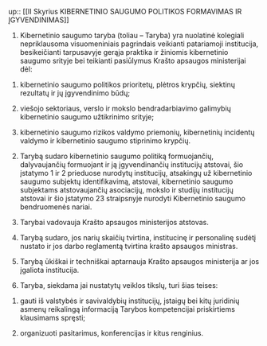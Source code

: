 up:: [[II Skyrius KIBERNETINIO SAUGUMO POLITIKOS FORMAVIMAS IR ĮGYVENDINIMAS]]

1. Kibernetinio saugumo taryba (toliau – Taryba) yra nuolatinė kolegiali nepriklausoma visuomeniniais pagrindais veikianti patariamoji institucija, besikeičianti tarpusavyje gerąja praktika ir žiniomis kibernetinio saugumo srityje bei teikianti pasiūlymus Krašto apsaugos ministerijai dėl:

1) kibernetinio saugumo politikos prioritetų, plėtros krypčių, siektinų rezultatų ir jų įgyvendinimo būdų;

2) viešojo sektoriaus, verslo ir mokslo bendradarbiavimo galimybių kibernetinio saugumo užtikrinimo srityje;

3) kibernetinio saugumo rizikos valdymo priemonių, kibernetinių incidentų valdymo ir kibernetinio saugumo stiprinimo krypčių.

2. Tarybą sudaro kibernetinio saugumo politiką formuojančių, dalyvaujančių formuojant ir ją įgyvendinančių institucijų atstovai, šio įstatymo 1 ir 2 prieduose nurodytų institucijų, atsakingų už kibernetinio saugumo subjektų identifikavimą, atstovai, kibernetinio saugumo subjektams atstovaujančių asociacijų, mokslo ir studijų institucijų atstovai ir šio įstatymo 23 straipsnyje nurodyti Kibernetinio saugumo bendruomenės nariai.

3. Tarybai vadovauja Krašto apsaugos ministerijos atstovas.

4. Tarybą sudaro, jos narių skaičių tvirtina, institucinę ir personalinę sudėtį nustato ir jos darbo reglamentą tvirtina krašto apsaugos ministras.

5. Tarybą ūkiškai ir techniškai aptarnauja Krašto apsaugos ministerija ar jos įgaliota institucija.

6. Taryba, siekdama jai nustatytų veiklos tikslų, turi šias teises:

1) gauti iš valstybės ir savivaldybių institucijų, įstaigų bei kitų juridinių asmenų reikalingą informaciją Tarybos kompetencijai priskirtiems klausimams spręsti;

2) organizuoti pasitarimus, konferencijas ir kitus renginius.
